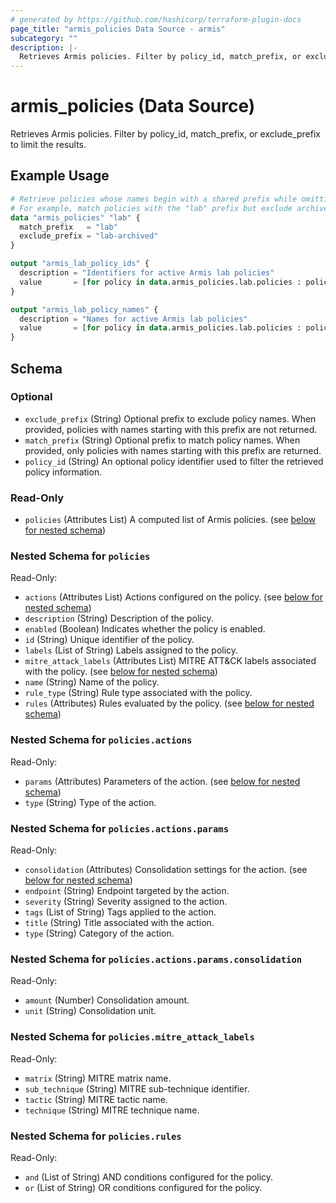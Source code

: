 ```yaml
---
# generated by https://github.com/hashicorp/terraform-plugin-docs
page_title: "armis_policies Data Source - armis"
subcategory: ""
description: |-
  Retrieves Armis policies. Filter by policy_id, match_prefix, or exclude_prefix to limit the results.
---
```


# armis_policies (Data Source)

Retrieves Armis policies. Filter by policy_id, match_prefix, or exclude_prefix to limit the results.

## Example Usage

```terraform
# Retrieve policies whose names begin with a shared prefix while omitting a subset
# For example, match policies with the "lab" prefix but exclude archived lab policies.
data "armis_policies" "lab" {
  match_prefix   = "lab"
  exclude_prefix = "lab-archived"
}

output "armis_lab_policy_ids" {
  description = "Identifiers for active Armis lab policies"
  value       = [for policy in data.armis_policies.lab.policies : policy.id]
}

output "armis_lab_policy_names" {
  description = "Names for active Armis lab policies"
  value       = [for policy in data.armis_policies.lab.policies : policy.name]
}
```

<!-- schema generated by tfplugindocs -->
## Schema

### Optional

- `exclude_prefix` (String) Optional prefix to exclude policy names. When provided, policies with names starting with this prefix are not returned.
- `match_prefix` (String) Optional prefix to match policy names. When provided, only policies with names starting with this prefix are returned.
- `policy_id` (String) An optional policy identifier used to filter the retrieved policy information.

### Read-Only

- `policies` (Attributes List) A computed list of Armis policies. (see [below for nested schema](#nestedatt--policies))

<a id="nestedatt--policies"></a>
### Nested Schema for `policies`

Read-Only:

- `actions` (Attributes List) Actions configured on the policy. (see [below for nested schema](#nestedatt--policies--actions))
- `description` (String) Description of the policy.
- `enabled` (Boolean) Indicates whether the policy is enabled.
- `id` (String) Unique identifier of the policy.
- `labels` (List of String) Labels assigned to the policy.
- `mitre_attack_labels` (Attributes List) MITRE ATT&CK labels associated with the policy. (see [below for nested schema](#nestedatt--policies--mitre_attack_labels))
- `name` (String) Name of the policy.
- `rule_type` (String) Rule type associated with the policy.
- `rules` (Attributes) Rules evaluated by the policy. (see [below for nested schema](#nestedatt--policies--rules))

<a id="nestedatt--policies--actions"></a>
### Nested Schema for `policies.actions`

Read-Only:

- `params` (Attributes) Parameters of the action. (see [below for nested schema](#nestedatt--policies--actions--params))
- `type` (String) Type of the action.

<a id="nestedatt--policies--actions--params"></a>
### Nested Schema for `policies.actions.params`

Read-Only:

- `consolidation` (Attributes) Consolidation settings for the action. (see [below for nested schema](#nestedatt--policies--actions--params--consolidation))
- `endpoint` (String) Endpoint targeted by the action.
- `severity` (String) Severity assigned to the action.
- `tags` (List of String) Tags applied to the action.
- `title` (String) Title associated with the action.
- `type` (String) Category of the action.

<a id="nestedatt--policies--actions--params--consolidation"></a>
### Nested Schema for `policies.actions.params.consolidation`

Read-Only:

- `amount` (Number) Consolidation amount.
- `unit` (String) Consolidation unit.




<a id="nestedatt--policies--mitre_attack_labels"></a>
### Nested Schema for `policies.mitre_attack_labels`

Read-Only:

- `matrix` (String) MITRE matrix name.
- `sub_technique` (String) MITRE sub-technique identifier.
- `tactic` (String) MITRE tactic name.
- `technique` (String) MITRE technique name.


<a id="nestedatt--policies--rules"></a>
### Nested Schema for `policies.rules`

Read-Only:

- `and` (List of String) AND conditions configured for the policy.
- `or` (List of String) OR conditions configured for the policy.
